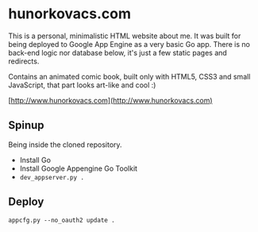 # hunorkovacs.com

This is a personal, minimalistic HTML website about me. It was built for being deployed to Google App Engine as a very basic Go app. There is no back-end logic nor database below, it's just a few static pages and redirects.

Contains an animated comic book, built only with HTML5, CSS3 and small JavaScript, that part looks art-like and cool :)

[http://www.hunorkovacs.com](http://www.hunorkovacs.com)

## Spinup

Being inside the cloned repository.

* Install Go
* Install Google Appengine Go Toolkit
* `dev_appserver.py .`


## Deploy

`appcfg.py --no_oauth2 update .`
